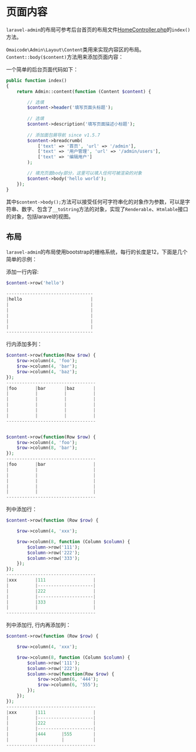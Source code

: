 # 页面内容

`laravel-admin`的布局可参考后台首页的布局文件[HomeController.php](https://github.com/z-song/laravel-admin/blob/master/src/Console/stubs/HomeController.stub)的`index()`方法。

`Omaicode\Admin\Layout\Content`类用来实现内容区的布局。`Content::body($content)`方法用来添加页面内容：

一个简单的后台页面代码如下：

```php
public function index()
{
    return Admin::content(function (Content $content) {

        // 选填
        $content->header('填写页面头标题');
        
        // 选填
        $content->description('填写页面描述小标题');
        
        // 添加面包屑导航 since v1.5.7
        $content->breadcrumb(
            ['text' => '首页', 'url' => '/admin'],
            ['text' => '用户管理', 'url' => '/admin/users'],
            ['text' => '编辑用户']
        );

        // 填充页面body部分，这里可以填入任何可被渲染的对象
        $content->body('hello world');
    });
}

```

其中`$content->body();`方法可以接受任何可字符串化的对象作为参数，可以是字符串、数字、包含了`__toString`方法的对象，实现了`Renderable`、`Htmlable`接口的对象，包括laravel的视图。


## 布局

`laravel-admin`的布局使用bootstrap的栅格系统，每行的长度是12，下面是几个简单的示例：

添加一行内容:

```php
$content->row('hello')

---------------------------------
|hello                          |
|                               |
|                               |
|                               |
|                               |
|                               |
---------------------------------

```

行内添加多列：

```php
$content->row(function(Row $row) {
    $row->column(4, 'foo');
    $row->column(4, 'bar');
    $row->column(4, 'baz');
});
----------------------------------
|foo       |bar       |baz       |
|          |          |          |
|          |          |          |
|          |          |          |
|          |          |          |
|          |          |          |
----------------------------------


$content->row(function(Row $row) {
    $row->column(4, 'foo');
    $row->column(8, 'bar');
});
----------------------------------
|foo       |bar                  |
|          |                     |
|          |                     |
|          |                     |
|          |                     |
|          |                     |
----------------------------------

```

列中添加行：

```php
$content->row(function (Row $row) {

    $row->column(4, 'xxx');

    $row->column(8, function (Column $column) {
        $column->row('111');
        $column->row('222');
        $column->row('333');
    });
});
----------------------------------
|xxx       |111                  |
|          |---------------------|
|          |222                  |
|          |---------------------|
|          |333                  |
|          |                     |
----------------------------------


```


列中添加行, 行内再添加列：

```php
$content->row(function (Row $row) {

    $row->column(4, 'xxx');

    $row->column(8, function (Column $column) {
        $column->row('111');
        $column->row('222');
        $column->row(function(Row $row) {
            $row->column(6, '444');
            $row->column(6, '555');
        });
    });
});
----------------------------------
|xxx       |111                  |
|          |---------------------|
|          |222                  |
|          |---------------------|
|          |444      |555        |
|          |         |           |
----------------------------------
```

